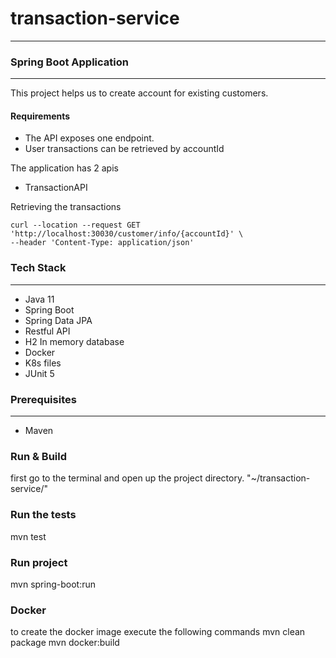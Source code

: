 # transaction-service
___
### Spring Boot Application

---
This project helps us to create account for existing customers.

#### Requirements
- The API exposes one endpoint.
- User transactions can be retrieved by accountId

The application has 2 apis
* TransactionAPI

Retrieving the transactions
```curl
curl --location --request GET 'http://localhost:30030/customer/info/{accountId}' \
--header 'Content-Type: application/json'
```

### Tech Stack

---
- Java 11
- Spring Boot
- Spring Data JPA
- Restful API
- H2 In memory database
- Docker
- K8s files
- JUnit 5

### Prerequisites

---
- Maven

### Run & Build

first go to the terminal and open up the project directory. "~/transaction-service/"

### Run the tests

mvn test

### Run project

mvn spring-boot:run

### Docker
to create the docker image execute the following commands
mvn clean package
mvn docker:build
